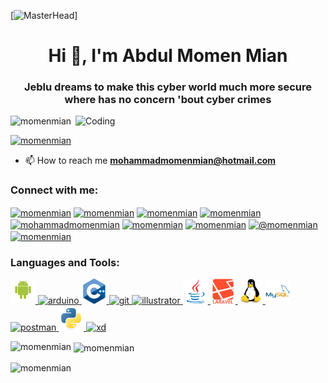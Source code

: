 [![MasterHead](https://giphy.com/embed/WRoLGgwE4xTQYTxyJg)]
<h1 align="center">Hi 👋, I'm Abdul Momen Mian</h1>
<h3 align="center">Jeblu dreams to make this cyber world much more secure where has no concern 'bout cyber crimes</h3>
<img align="right" alt="Coding" width="400" src="https://gifyu.com/image/S7bvY">

<p align="left"> <img src="https://komarev.com/ghpvc/?username=momenmian&label=Profile%20views&color=0e75b6&style=flat" alt="momenmian" /> </p>

<p align="left"> <a href="https://twitter.com/momenmian" target="blank"><img src="https://img.shields.io/twitter/follow/momenmian?logo=twitter&style=for-the-badge" alt="momenmian" /></a> </p>

- 📫 How to reach me **mohammadmomenmian@hotmail.com**

<h3 align="left">Connect with me:</h3>
<p align="left">
<a href="https://codepen.io/momenmian" target="blank"><img align="center" src="https://raw.githubusercontent.com/rahuldkjain/github-profile-readme-generator/master/src/images/icons/Social/codepen.svg" alt="momenmian" height="30" width="40" /></a>
<a href="https://twitter.com/momenmian" target="blank"><img align="center" src="https://raw.githubusercontent.com/rahuldkjain/github-profile-readme-generator/master/src/images/icons/Social/twitter.svg" alt="momenmian" height="30" width="40" /></a>
<a href="https://linkedin.com/in/momenmian" target="blank"><img align="center" src="https://raw.githubusercontent.com/rahuldkjain/github-profile-readme-generator/master/src/images/icons/Social/linked-in-alt.svg" alt="momenmian" height="30" width="40" /></a>
<a href="https://kaggle.com/momenmian" target="blank"><img align="center" src="https://raw.githubusercontent.com/rahuldkjain/github-profile-readme-generator/master/src/images/icons/Social/kaggle.svg" alt="momenmian" height="30" width="40" /></a>
<a href="https://fb.com/mohammadmomenmian" target="blank"><img align="center" src="https://raw.githubusercontent.com/rahuldkjain/github-profile-readme-generator/master/src/images/icons/Social/facebook.svg" alt="mohammadmomenmian" height="30" width="40" /></a>
<a href="https://instagram.com/momenmian" target="blank"><img align="center" src="https://raw.githubusercontent.com/rahuldkjain/github-profile-readme-generator/master/src/images/icons/Social/instagram.svg" alt="momenmian" height="30" width="40" /></a>
<a href="https://www.behance.net/momenmian" target="blank"><img align="center" src="https://raw.githubusercontent.com/rahuldkjain/github-profile-readme-generator/master/src/images/icons/Social/behance.svg" alt="momenmian" height="30" width="40" /></a>
<a href="https://www.youtube.com/c/@momenmian" target="blank"><img align="center" src="https://raw.githubusercontent.com/rahuldkjain/github-profile-readme-generator/master/src/images/icons/Social/youtube.svg" alt="@momenmian" height="30" width="40" /></a>
<a href="https://www.leetcode.com/momenmian" target="blank"><img align="center" src="https://raw.githubusercontent.com/rahuldkjain/github-profile-readme-generator/master/src/images/icons/Social/leet-code.svg" alt="momenmian" height="30" width="40" /></a>
</p>

<h3 align="left">Languages and Tools:</h3>
<p align="left"> <a href="https://developer.android.com" target="_blank" rel="noreferrer"> <img src="https://raw.githubusercontent.com/devicons/devicon/master/icons/android/android-original-wordmark.svg" alt="android" width="40" height="40"/> </a> <a href="https://www.arduino.cc/" target="_blank" rel="noreferrer"> <img src="https://cdn.worldvectorlogo.com/logos/arduino-1.svg" alt="arduino" width="40" height="40"/> </a> <a href="https://www.w3schools.com/cpp/" target="_blank" rel="noreferrer"> <img src="https://raw.githubusercontent.com/devicons/devicon/master/icons/cplusplus/cplusplus-original.svg" alt="cplusplus" width="40" height="40"/> </a> <a href="https://git-scm.com/" target="_blank" rel="noreferrer"> <img src="https://www.vectorlogo.zone/logos/git-scm/git-scm-icon.svg" alt="git" width="40" height="40"/> </a> <a href="https://www.adobe.com/in/products/illustrator.html" target="_blank" rel="noreferrer"> <img src="https://www.vectorlogo.zone/logos/adobe_illustrator/adobe_illustrator-icon.svg" alt="illustrator" width="40" height="40"/> </a> <a href="https://www.java.com" target="_blank" rel="noreferrer"> <img src="https://raw.githubusercontent.com/devicons/devicon/master/icons/java/java-original.svg" alt="java" width="40" height="40"/> </a> <a href="https://laravel.com/" target="_blank" rel="noreferrer"> <img src="https://raw.githubusercontent.com/devicons/devicon/master/icons/laravel/laravel-plain-wordmark.svg" alt="laravel" width="40" height="40"/> </a> <a href="https://www.linux.org/" target="_blank" rel="noreferrer"> <img src="https://raw.githubusercontent.com/devicons/devicon/master/icons/linux/linux-original.svg" alt="linux" width="40" height="40"/> </a> <a href="https://www.mysql.com/" target="_blank" rel="noreferrer"> <img src="https://raw.githubusercontent.com/devicons/devicon/master/icons/mysql/mysql-original-wordmark.svg" alt="mysql" width="40" height="40"/> </a> <a href="https://postman.com" target="_blank" rel="noreferrer"> <img src="https://www.vectorlogo.zone/logos/getpostman/getpostman-icon.svg" alt="postman" width="40" height="40"/> </a> <a href="https://www.python.org" target="_blank" rel="noreferrer"> <img src="https://raw.githubusercontent.com/devicons/devicon/master/icons/python/python-original.svg" alt="python" width="40" height="40"/> </a> <a href="https://www.adobe.com/products/xd.html" target="_blank" rel="noreferrer"> <img src="https://cdn.worldvectorlogo.com/logos/adobe-xd.svg" alt="xd" width="40" height="40"/> </a> </p>

<p><img align="left" src="https://github-readme-stats.vercel.app/api/top-langs?username=momenmian&show_icons=true&locale=en&layout=compact" alt="momenmian" /></p>

<p>&nbsp;<img align="center" src="https://github-readme-stats.vercel.app/api?username=momenmian&show_icons=true&locale=en" alt="momenmian" /></p>

<p><img align="center" src="https://github-readme-streak-stats.herokuapp.com/?user=momenmian&" alt="momenmian" /></p>
